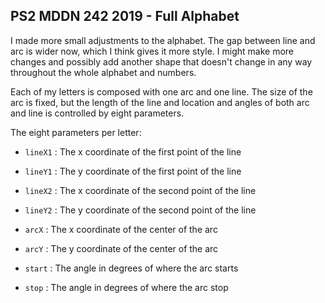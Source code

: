 ## PS2 MDDN 242 2019 - Full Alphabet

I made more small adjustments to the alphabet. The gap between line and arc is wider now, which I think gives it more style. I might make more changes and possibly add another shape that doesn't change in any way throughout the whole alphabet and numbers.

Each of my letters is composed with one arc and one line. The size of the arc is fixed, but the length of the line and location and angles of both arc and line is controlled by eight parameters.

The eight parameters per letter:

  * `lineX1` : The x coordinate of the first point of the line
  * `lineY1` : The y coordinate of the first point of the line

  * `lineX2` : The x coordinate of the second point of the line
  * `lineY2` : The y coordinate of the second point of the line

  * `arcX` : The x coordinate of the center of the arc
  * `arcY` : The y coordinate of the center of the arc

  * `start` : The angle in degrees of where the arc starts
  * `stop` : The angle in degrees of where the arc stop


